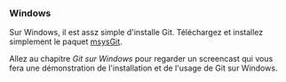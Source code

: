 ### Windows ###

Sur Windows, il est assz simple d'installe Git. Téléchargez et installez
simplement le paquet [msysGit](http://code.google.com/p/msysgit/downloads/list).

Allez au chapitre *Git sur Windows* pour regarder un screencast qui vous fera
une démonstration de l'installation et de l'usage de Git sur Windows.

